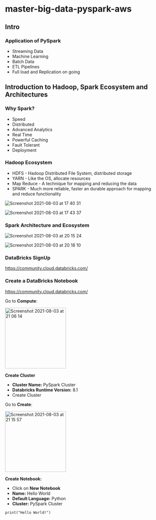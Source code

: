 # master-big-data-pyspark-aws

## Intro

### Application of PySpark
- Streaming Data
- Machine Learning
- Batch Data
- ETL Pipelines
- Full load and Replication on going

## Introduction to Hadoop, Spark Ecosystem and Architectures

### Why Spark?
- Speed
- Distributed
- Advanced Analytics
- Real Time
- Powerful Caching
- Fault Tolerant
- Deployment

### Hadoop Ecosystem
- HDFS - Hadoop Distributed File System, distributed storage
- YARN - Like the OS, allocate resources
- Map Reduce - A technique for mapping and reducing the data
- SPARK - Much more reliable, faster an durable approach for mapping and reduce functionality

![Screenshot 2021-08-03 at 17 40 31](https://user-images.githubusercontent.com/51218415/128095423-76aca077-954c-4d4e-b172-1b2177567c93.png)

![Screenshot 2021-08-03 at 17 43 37](https://user-images.githubusercontent.com/51218415/128095683-c6a8e915-38f4-4b50-bf55-059a132019a5.png)

### Spark Architecture and Ecosystem

![Screenshot 2021-08-03 at 20 15 24](https://user-images.githubusercontent.com/51218415/128106330-88efdb0b-4874-4d90-96e1-23cd67ddbc56.png)

![Screenshot 2021-08-03 at 20 18 10](https://user-images.githubusercontent.com/51218415/128106635-844bf9d3-08df-47b4-ae05-c4bf191d6344.png)

### DataBricks SignUp

https://community.cloud.databricks.com/

### Create a DataBricks Notebook

https://community.cloud.databricks.com/

Go to **Compute**:

<img width="200" alt="Screenshot 2021-08-03 at 21 06 14" src="https://user-images.githubusercontent.com/51218415/128110345-75a69b9a-3262-4b7d-aa51-d79330380be4.png">

**Create Cluster**
- **Cluster Name:** PySpark Cluster
- **Databricks Runtime Version:** 8.1
- Create Cluster

Go to **Create**:

<img width="200" alt="Screenshot 2021-08-03 at 21 15 57" src="https://user-images.githubusercontent.com/51218415/128111138-ab8262c6-4b58-49df-bbf1-8e16090493f4.png">

**Create Notebook:**
- Click on **New Notebook**
- **Name:** Hello World
- **Default Language:** Python
- **Cluster:** PySpark Cluster

`print("Hello World!")`











